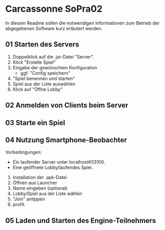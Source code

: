 # Carcassonne SoPra02

In diesem Readme sollen die notwendigen Informationen zum Betrieb der abgegebenen Software kurz erläutert werden.

## 01 Starten des Servers

1. Doppelklick auf die .jar-Datei "Server".
2. Klick "Erstelle Spiel"
3. Eingabe der gewünschten Konfiguration
   - ggf. "Config speichern"
4. "Spiel benennen und starten"
5. Spiel aus der Liste auswählen
6. Klick auf "Öffne Lobby"


## 02 Anmelden von Clients beim Server



## 03 Starte ein Spiel



## 04 Nutzung Smartphone-Beobachter

Vorbedingungen:
- Ein laufender Server unter localhost#33100.
- Eine geöffnete Lobby/laufendes Spiel.

1. Installation der .apk-Datei
2. Öffnen aus Launcher
3. Name eingeben (optional)
4. Lobby/Spiel aus der Liste wählen
5. "Join" antippen
6. profit.

## 05 Laden und Starten des Engine-Teilnehmers
